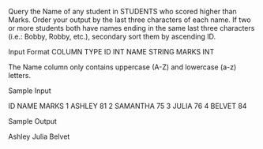 Query the Name of any student in STUDENTS who scored higher than  Marks. 
Order your output by the last three characters of each name. 
If two or more students both have names ending in the same last three characters (i.e.: Bobby, Robby, etc.), secondary sort them by ascending ID.

Input Format
COLUMN     TYPE
ID         INT
NAME       STRING
MARKS      INT

The Name column only contains uppercase (A-Z) and lowercase (a-z) letters.

Sample Input

ID     NAME         MARKS
1      ASHLEY       81
2      SAMANTHA     75
3      JULIA        76
4      BELVET       84

Sample Output

Ashley
Julia
Belvet

